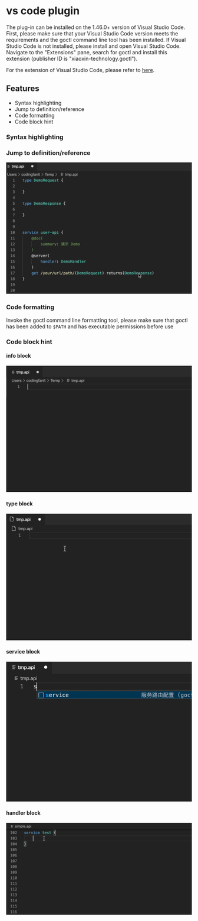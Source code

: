 # vs code plugin

The plug-in can be installed on the 1.46.0+ version of Visual Studio Code. First, please make sure that your Visual Studio Code version meets the requirements and the goctl command line tool has been installed. If Visual Studio Code is not installed, please install and open Visual Studio Code. Navigate to the "Extensions" pane, search for goctl and install this extension (publisher ID is "xiaoxin-technology.goctl").

For the extension of Visual Studio Code, please refer to [here](https://code.visualstudio.com/docs/editor/extension-gallery).

## Features

* Syntax highlighting
* Jump to definition/reference
* Code formatting
* Code block hint

### Syntax highlighting

### Jump to definition/reference

![jump](../resource/jump.gif)

### Code formatting

Invoke the goctl command line formatting tool, please make sure that goctl has been added to `$PATH` and has executable permissions before use

### Code block hint

#### info block

![info](../resource/info.gif)

#### type block

![type](../resource/type.gif)

#### service block

![type](../resource/service.gif)

#### handler block

![type](../resource/handler.gif)
